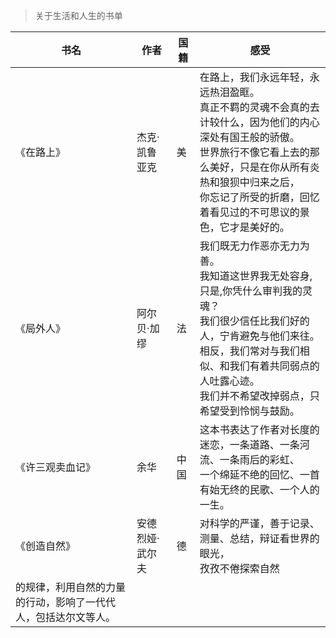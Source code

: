 > 关于生活和人生的书单

|  书名 | 作者 | 国籍 | 感受 |
|------|------|-----|------|
|《在路上》| 杰克·凯鲁亚克 | 美 | 在路上，我们永远年轻，永远热泪盈眶。<br/>真正不羁的灵魂不会真的去计较什么，因为他们的内心深处有国王般的骄傲。<br/>世界旅行不像它看上去的那么美好，只是在你从所有炎热和狼狈中归来之后，<br/>你忘记了所受的折磨，回忆着看见过的不可思议的景色，它才是美好的。|
|《局外人》| 阿尔贝·加缪 | 法 | 我们既无力作恶亦无力为善。<br/>我知道这世界我无处容身,只是,你凭什么审判我的灵魂？<br/>我们很少信任比我们好的人，宁肯避免与他们来往。<br/>相反，我们常对与我们相似、和我们有着共同弱点的人吐露心迹。<br/>我们并不希望改掉弱点，只希望受到怜悯与鼓励。|
|《许三观卖血记》| 余华 | 中国 | 这本书表达了作者对长度的迷恋，一条道路、一条河流、一条雨后的彩虹、<br/>一个绵延不绝的回忆、一首有始无终的民歌、一个人的一生。|
|《创造自然》| 安德烈娅·武尔夫 | 德 | 对科学的严谨，善于记录、测量、总结，辩证看世界的眼光，<br/>孜孜不倦探索自然
的规律，利用自然的力量的行动，影响了一代代人，包括达尔文等人。|
